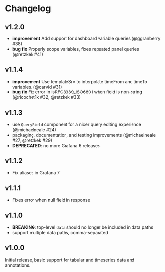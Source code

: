 # Changelog

## v1.2.0

- **improvement** Add support for dashboard variable queries (@ggranberry #38)
- **bug fix** Properly scope variables, fixes repeated panel queries (@retzkek #41)

## v1.1.4

- **improvement** Use templateSrv to interpolate timeFrom and timeTo variables. (@carvid #31)
- **bug fix** Fix error in isRFC3339_ISO6801 when field is non-string (@ricochet1k #32, @retzkek #33)

## v1.1.3

- use `QueryField` component for a nicer query editing experience (@michaelneale #24)
- packaging, documentation, and testing improvements (@michaelneale #27, @retzkek #29)
- **DEPRECATED**: no more Grafana 6 releases

## v1.1.2

- Fix aliases in Grafana 7

## v1.1.1

- Fixes error when null field in response

## v1.1.0

- **BREAKING**: top-level `data` should no longer be included in data paths
- support multiple data paths, comma-separated

## v1.0.0

Initial release, basic support for tabular and timeseries data and annotations.
